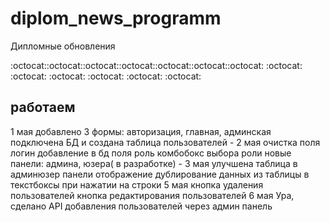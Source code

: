 # diplom_news_programm
Дипломные обновления

:octocat::octocat::octocat::octocat::octocat::octocat::octocat:
:octocat: :octocat: :octocat: :octocat: :octocat: :octocat:

## работаем
1 мая
добавлено 3 формы: авторизация, главная, админская
подключена БД и создана таблица пользователей
                                                       -
2 мая
очистка поля логин
добавление в бд поля роль
комбобокс выбора роли
новые панели: админа, юзера( в разработке)
                                                      -
3 мая
улучшена таблица в админюзер панели
отображение дублирование данных из таблицы в текстбоксы при нажатии на строки
5 мая 
кнопка удаления пользователей
кнопка редактирования пользователей
6 мая
Ура, сделано API добавления пользователей через админ панель
